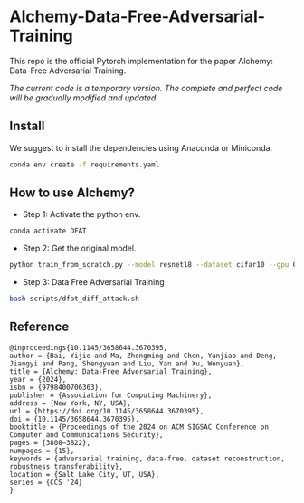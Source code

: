# Alchemy-Data-Free-Adversarial-Training

This repo is the official Pytorch implementation for the paper Alchemy: Data-Free Adversarial Training.

_The current code is a temporary version. The complete and perfect code will be gradually modified and updated._

## Install

We suggest to install the dependencies using Anaconda or Miniconda.

```bash
conda env create -f requirements.yaml
```

## How to use Alchemy?

+ Step 1: Activate the python env.

```bash
conda activate DFAT
```

+ Step 2: Get the original model.

```bash
python train_from_scratch.py --model resnet18 --dataset cifar10 --gpu 0
```

+ Step 3: Data Free Adversarial Training

```bash
bash scripts/dfat_diff_attack.sh
```

## Reference

```
@inproceedings{10.1145/3658644.3670395,
author = {Bai, Yijie and Ma, Zhongming and Chen, Yanjiao and Deng, Jiangyi and Pang, Shengyuan and Liu, Yan and Xu, Wenyuan},
title = {Alchemy: Data-Free Adversarial Training},
year = {2024},
isbn = {9798400706363},
publisher = {Association for Computing Machinery},
address = {New York, NY, USA},
url = {https://doi.org/10.1145/3658644.3670395},
doi = {10.1145/3658644.3670395},
booktitle = {Proceedings of the 2024 on ACM SIGSAC Conference on Computer and Communications Security},
pages = {3808–3822},
numpages = {15},
keywords = {adversarial training, data-free, dataset reconstruction, robustness transferability},
location = {Salt Lake City, UT, USA},
series = {CCS '24}
}
```
